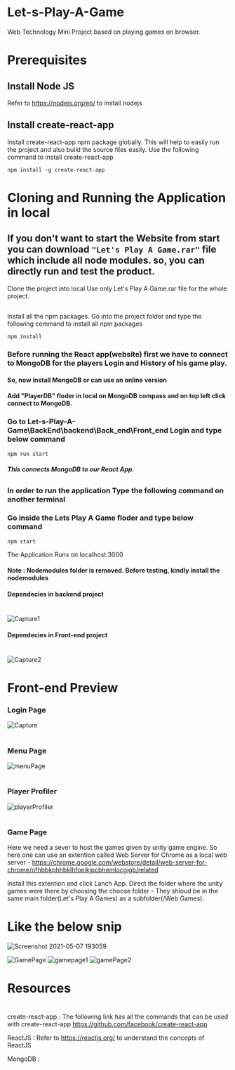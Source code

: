 # Let-s-Play-A-Game
Web Technology Mini Project based on playing games on browser.

# Prerequisites
## Install Node JS
Refer to https://nodejs.org/en/ to install nodejs

## Install create-react-app

Install create-react-app npm package globally. This will help to easily run the project and also build the source files easily. Use the following command to install create-react-app

`npm install -g create-react-app`

#
# Cloning and Running the Application in local

## If you don't want to start the Website from start you can download `"Let's Play A Game.rar"` file which include all node modules. so, you can directly run and test the product.

Clone the project into local
Use only Let's Play A Game.rar file for the whole project.
##
Install all the npm packages. Go into the project folder and type the following command to install all npm packages

`npm install`

### Before running the React app(website) first we have to connect to MongoDB for the players Login and History of his game play.
#### So, now install MongoDB or can use an online version
#### Add "PlayerDB" floder in local on MongoDB compass and on top left click connect to MongoDB.

### Go to Let-s-Play-A-Game\BackEnd\backend\Back_end\Front_end Login and type below command
`npm run start`
##### This connects MongoDB to our React App.

##
### In order to run the application Type the following command on another terminal

### Go inside the Lets Play A Game floder and type below command
`npm start`

The Application Runs on localhost:3000


#### Note : Nodemodules folder is removed. Before testing, kindly install the nodemodules  
#### Dependecies in backend project
#
![Capture1](https://user-images.githubusercontent.com/75524408/101258117-52200280-3746-11eb-9fe4-932214041549.PNG)

#### Dependecies in Front-end project
#
![Capture2](https://user-images.githubusercontent.com/75524408/101258198-f1dd9080-3746-11eb-8f73-b71417320351.PNG)

# Front-end Preview

### Login Page

![Capture](https://user-images.githubusercontent.com/75524408/101257742-d32aca00-3745-11eb-9551-cf2abd61f5f0.PNG)
#

### Menu Page

![menuPage](https://user-images.githubusercontent.com/75524408/101277504-e89e0380-37da-11eb-9c0a-20a832a40135.PNG)
#

### Player Profiler

![playerProfiler](https://user-images.githubusercontent.com/75524408/101277514-03707800-37db-11eb-8d60-aa3543ee0760.PNG)
#
### Game Page 

Here we need a sever to host the games given by unity game engine.
So here one can use an extention called Web Server for Chrome as a local web server - 
https://chrome.google.com/webstore/detail/web-server-for-chrome/ofhbbkphhbklhfoeikjpcbhemlocgigb/related

Install this extention and click Lanch App.
Direct the folder where the unity games were there by choosing the choose folder - They shloud be in the same main folder(Let's Play A Games) as a subfolder(/Web Games). 

# Like the below snip


![Screenshot 2021-05-07 193059](https://user-images.githubusercontent.com/51847492/117461119-d92e0c80-af6a-11eb-82fb-bea7b500af18.jpg)


![GamePage](https://user-images.githubusercontent.com/75524408/101277524-16834800-37db-11eb-8eef-9cedd1412157.PNG)
![gamepage1](https://user-images.githubusercontent.com/75524408/101277528-197e3880-37db-11eb-91f9-4585d59e52ee.PNG)
![gamePage2](https://user-images.githubusercontent.com/75524408/101277530-1be09280-37db-11eb-953d-4d178bd0ed30.PNG)
#


# Resources
#

create-react-app : The following link has all the commands that can be used with create-react-app https://github.com/facebook/create-react-app

ReactJS : Refer to https://reactjs.org/ to understand the concepts of ReactJS

MongoDB : 
